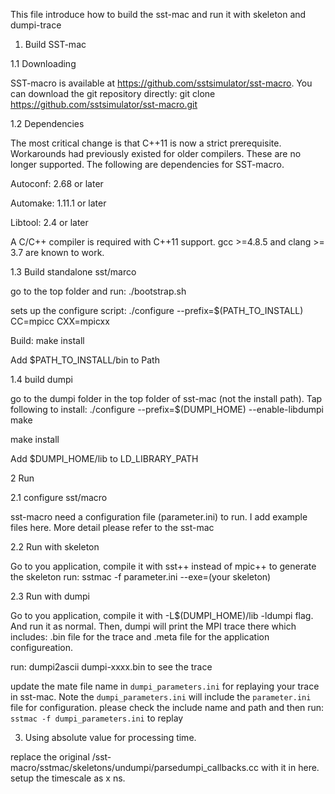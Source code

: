 This file introduce how to build the sst-mac and run it with skeleton and dumpi-trace

1. Build SST-mac

1.1 Downloading

SST-macro is available at https://github.com/sstsimulator/sst-macro. You can download the git repository directly:
   git clone https://github.com/sstsimulator/sst-macro.git

1.2 Dependencies

The most critical change is that C++11 is now a strict prerequisite. Workarounds had previously existed for older compilers. These are no longer supported. The following are dependencies for SST-macro.

  Autoconf: 2.68 or later
  
  Automake: 1.11.1 or later
  
  Libtool: 2.4 or later
  
  A C/C++ compiler is required with C++11 support. gcc >=4.8.5 and clang >= 3.7 are known to work.
  
1.3 Build standalone sst/marco

go to the top folder and run:
  ./bootstrap.sh

sets up the configure script:
  ./configure --prefix=$(PATH_TO_INSTALL) CC=mpicc CXX=mpicxx

Build:
  make install

Add $PATH_TO_INSTALL/bin to Path

1.4 build dumpi

go to the dumpi folder in the top folder of sst-mac (not the install path). Tap following to install:
  ./configure --prefix=$(DUMPI_HOME) --enable-libdumpi  
  make 
  
  make install

Add $DUMPI_HOME/lib to LD_LIBRARY_PATH

2 Run 

2.1 configure sst/macro

sst-macro need a configuration file (parameter.ini) to run. I add example files here. More detail please refer to the sst-mac

2.2 Run with skeleton

Go to you application, compile it with sst++ instead of mpic++ to generate the skeleton
run: sstmac -f parameter.ini --exe=(your skeleton)

2.3 Run with dumpi

Go to you application, compile it with -L$(DUMPI_HOME)/lib -ldumpi flag. And run it as normal. 
Then, dumpi will print the MPI trace there which includes: .bin file for the trace and .meta file for the application configureation.

run: dumpi2ascii dumpi-xxxx.bin to see the trace

update the mate file name in `dumpi_parameters.ini` for replaying your trace in sst-mac. Note the `dumpi_parameters.ini` will include the `parameter.ini` file for configuration. please check the include name and path and then run: `sstmac -f dumpi_parameters.ini` to replay

3. Using absolute value for processing time.

replace the original /sst-macro/sstmac/skeletons/undumpi/parsedumpi_callbacks.cc with it in here. setup the timescale as x ns.
 





